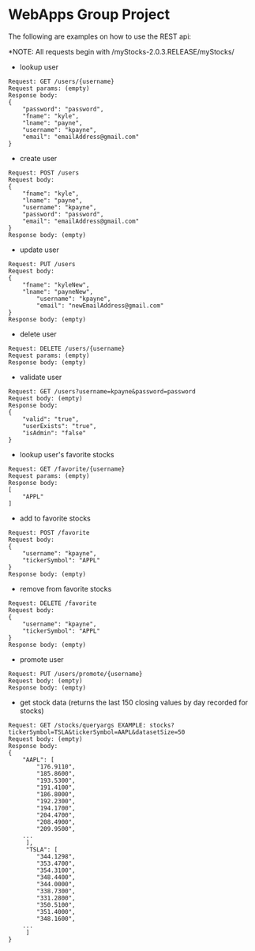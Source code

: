 # WebApps Group Project

The following are examples on how to use the REST api:

*NOTE: All requests begin with /myStocks-2.0.3.RELEASE/myStocks/

- lookup user
```
Request: GET /users/{username}
Request params: (empty)
Response body:
{
    "password": "password",
    "fname": "kyle",
    "lname": "payne",
    "username": "kpayne",
    "email": "emailAddress@gmail.com"
}
```
- create user 
```
Request: POST /users
Request body:
{
	"fname": "kyle",
	"lname": "payne",
    "username": "kpayne",
    "password": "password",
    "email": "emailAddress@gmail.com"
}
Response body: (empty)
```

- update user
```
Request: PUT /users
Request body:
{
	"fname": "kyleNew",
	"lname": "payneNew",
    	"username": "kpayne",
    	"email": "newEmailAddress@gmail.com"
}
Response body: (empty)
```

- delete user
```
Request: DELETE /users/{username}
Request params: (empty)
Response body: (empty)
```

- validate user
```
Request: GET /users?username=kpayne&password=password
Request body: (empty)
Response body: 
{
    "valid": "true",
    "userExists": "true",
    "isAdmin": "false"
}
```

- lookup user's favorite stocks
```
Request: GET /favorite/{username}
Request params: (empty)
Response body:
[
    "APPL"
]
```

- add to favorite stocks 
```
Request: POST /favorite
Request body:
{
    "username": "kpayne",
    "tickerSymbol": "APPL"
}
Response body: (empty)
```

- remove from favorite stocks
```
Request: DELETE /favorite
Request body:
{
    "username": "kpayne",
    "tickerSymbol": "APPL"
}
Response body: (empty)
```

- promote user
```
Request: PUT /users/promote/{username}
Request body: (empty)
Response body: (empty)
```

- get stock data (returns the last 150 closing values by day recorded for stocks) 
```
Request: GET /stocks/queryargs EXAMPLE: stocks?tickerSymbol=TSLA&tickerSymbol=AAPL&datasetSize=50
Request body: (empty)
Response body:
{
    "AAPL": [
        "176.9110",
        "185.8600",
        "193.5300",
        "191.4100",
        "186.8000",
        "192.2300",
        "194.1700",
        "204.4700",
        "208.4900",
        "209.9500",
	... 
     ],
     "TSLA": [
        "344.1298",
        "353.4700",
        "354.3100",
        "348.4400",
        "344.0000",
        "338.7300",
        "331.2800",
        "350.5100",
        "351.4000",
        "348.1600",
	...
     ]
}

```
